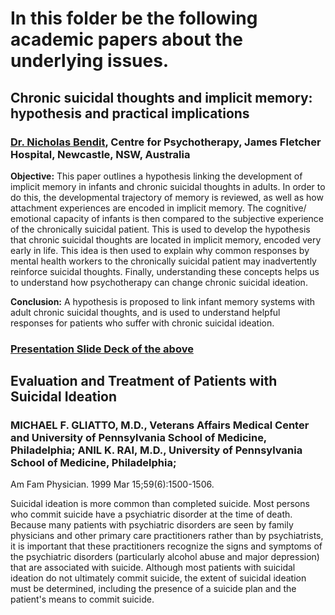 # In this folder be the following academic papers about the underlying issues.

## Chronic suicidal thoughts and implicit memory: hypothesis and practical implications
### [Dr. Nicholas Bendit](https://www.researchgate.net/profile/Nicholas_Bendit), Centre for Psychotherapy, James Fletcher Hospital, Newcastle, NSW, Australia 
**Objective:** This paper outlines a hypothesis linking the development of implicit memory in infants and chronic suicidal thoughts in adults. In order to do this, the developmental trajectory of memory is reviewed, as well as how attachment experiences are encoded in implicit memory. The cognitive/ emotional capacity of infants is then compared to the subjective experience of the chronically suicidal patient. This is used to develop the hypothesis that chronic suicidal thoughts are located in implicit memory, encoded very early in life. This idea is then used to explain why common responses by mental health workers to the chronically suicidal patient may inadvertently reinforce suicidal thoughts. Finally, understanding these concepts helps us to understand how psychotherapy can change chronic suicidal ideation.

**Conclusion:** A hypothesis is proposed to link infant memory systems with adult chronic suicidal thoughts, and is used to understand helpful responses for patients who suffer with chronic suicidal ideation.

### [Presentation Slide Deck of the above](lit-review/suicidal-memory-systems.pdf)

## Evaluation and Treatment of Patients with Suicidal Ideation
### MICHAEL F. GLIATTO, M.D., Veterans Affairs Medical Center and University of Pennsylvania School of Medicine, Philadelphia; ANIL K. RAI, M.D., University of Pennsylvania School of Medicine, Philadelphia; 
Am Fam Physician. 1999 Mar 15;59(6):1500-1506.

Suicidal ideation is more common than completed suicide. Most persons who commit suicide have a psychiatric disorder at the time of death. Because many patients with psychiatric disorders are seen by family physicians and other primary care practitioners rather than by psychiatrists, it is important that these practitioners recognize the signs and symptoms of the psychiatric disorders (particularly alcohol abuse and major depression) that are associated with suicide. Although most patients with suicidal ideation do not ultimately commit suicide, the extent of suicidal ideation must be determined, including the presence of a suicide plan and the patient's means to commit suicide.

